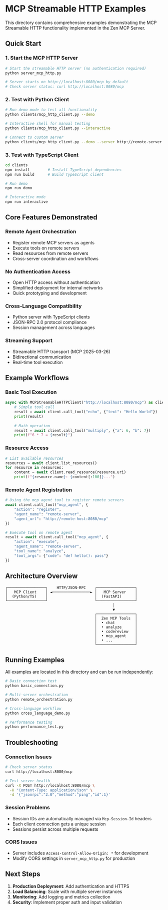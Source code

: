 # MCP Streamable HTTP Examples

This directory contains comprehensive examples demonstrating the MCP Streamable HTTP functionality implemented in the Zen MCP Server.

## Quick Start

### 1. Start the MCP HTTP Server

```bash
# Start the streamable HTTP server (no authentication required)
python server_mcp_http.py

# Server starts on http://localhost:8080/mcp by default
# Check server status: curl http://localhost:8080/mcp
```

### 2. Test with Python Client

```bash
# Run demo mode to test all functionality
python clients/mcp_http_client.py --demo

# Interactive shell for manual testing  
python clients/mcp_http_client.py --interactive

# Connect to custom server
python clients/mcp_http_client.py --demo --server http://remote-server:8080/mcp
```

### 3. Test with TypeScript Client

```bash
cd clients
npm install        # Install TypeScript dependencies
npm run build      # Build TypeScript client

# Run demo
npm run demo

# Interactive mode
npm run interactive
```

## Core Features Demonstrated

### Remote Agent Orchestration
- Register remote MCP servers as agents
- Execute tools on remote servers
- Read resources from remote servers
- Cross-server coordination and workflows

### No Authentication Access
- Open HTTP access without authentication
- Simplified deployment for internal networks
- Quick prototyping and development

### Cross-Language Compatibility
- Python server with TypeScript clients
- JSON-RPC 2.0 protocol compliance
- Session management across languages

### Streaming Support
- Streamable HTTP transport (MCP 2025-03-26)
- Bidirectional communication
- Real-time tool execution

## Example Workflows

### Basic Tool Execution
```python
async with MCPStreamableHTTPClient("http://localhost:8080/mcp") as client:
    # Simple tool call
    result = await client.call_tool("echo", {"text": "Hello World"})
    print(result)
    
    # Math operation
    result = await client.call_tool("multiply", {"a": 6, "b": 7})
    print(f"6 * 7 = {result}")
```

### Resource Access
```python
# List available resources
resources = await client.list_resources()
for resource in resources:
    content = await client.read_resource(resource.uri)
    print(f"{resource.name}: {content[:100]}...")
```

### Remote Agent Registration
```python
# Using the mcp_agent tool to register remote servers
await client.call_tool("mcp_agent", {
    "action": "register",
    "agent_name": "remote-server",
    "agent_url": "http://remote-host:8080/mcp"
})

# Execute tool on remote agent
result = await client.call_tool("mcp_agent", {
    "action": "execute", 
    "agent_name": "remote-server",
    "tool_name": "analyze",
    "tool_args": {"code": "def hello(): pass"}
})
```

## Architecture Overview

```
┌─────────────────┐    HTTP/JSON-RPC    ┌─────────────────┐
│   MCP Client    │ ◄─────────────────► │   MCP Server    │
│  (Python/TS)    │                     │  (FastAPI)      │
└─────────────────┘                     └─────────────────┘
                                                │
                                                ▼
                                        ┌─────────────────┐
                                        │  Zen MCP Tools  │
                                        │  • chat         │
                                        │  • analyze      │
                                        │  • codereview   │
                                        │  • mcp_agent    │
                                        │  • ...          │
                                        └─────────────────┘
```

## Running Examples

All examples are located in this directory and can be run independently:

```bash
# Basic connection test
python basic_connection.py

# Multi-server orchestration
python remote_orchestration.py

# Cross-language workflow
python cross_language_demo.py

# Performance testing
python performance_test.py
```

## Troubleshooting

### Connection Issues
```bash
# Check server status
curl http://localhost:8080/mcp

# Test server health
curl -X POST http://localhost:8080/mcp \
  -H "Content-Type: application/json" \
  -d '{"jsonrpc":"2.0","method":"ping","id":1}'
```

### Session Problems
- Session IDs are automatically managed via `Mcp-Session-Id` headers
- Each client connection gets a unique session
- Sessions persist across multiple requests

### CORS Issues
- Server includes `Access-Control-Allow-Origin: *` for development
- Modify CORS settings in `server_mcp_http.py` for production

## Next Steps

1. **Production Deployment**: Add authentication and HTTPS
2. **Load Balancing**: Scale with multiple server instances  
3. **Monitoring**: Add logging and metrics collection
4. **Security**: Implement proper auth and input validation